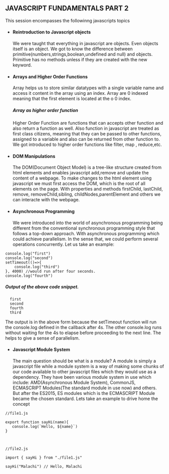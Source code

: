 ## JAVASCRIPT FUNDAMENTALS PART 2

This session encompasses the followinng javascripts topics

- #### Reintroduction to Javascript objects

  We were taught that everything in javascript are objects. Even objects itself is an object. We got to know the difference between primitive(numbers,strings,boolean,undefined and null) and objects. Primitive has no methods unless if they are created with the new keyword.

- #### Arrays and Higher Order Functions

  Array helps us to store similar datatypes with a single variable name and access it content in the array using an index. Array are 0 indexed meaning that the first element is located at the o 0 index.

  ##### Array as higher order function

  Higher Order Function are functions that can accepts other function and also return a function as well. Also function in javascript are treated as first class citizens, meaning that they can be passed to other functions, assigned to a variable and also can be returned from other function to. We got introduced to higher order functions like filter, map , reduce,etc.

- #### DOM Manipulations

  The DOM(Document Object Model) is a tree-like structure created from html elements and enables javascript add,remove and update the content of a webpage. To make changes to the html element using javascript we must first access the DOM, which is the root of all elements on the page. With properties and methods firstChild, lastChild, remove, removeChild,sibling, childNodes,parentElement and others we can interacte with the webpage.

- #### Asynchronous Programming
  We were introduced into the world of asynchronous programming being different from the conventional synchronous programming style that follows a top-down approach. With asynchronous programming which could achieve parallelism. In the sense that, we could perform several operations concurrently. Let us take an example:

```
console.log("first")
console.log("second")
setTimeout(()=>{
    console.log("third")
}, 4000) //would run after four seconds.
console.log("fourth")
```

##### Output of the above code snippet.

```
  first
  second
  fourth
  third
```

The output is in the above form because the setTimeout function will run the console.log defined in the callback after 4s. The other console.log runs without waiting for the 4s to elapse before proceeding to the next line. The helps to give a sense of parallelism.

- #### Javascript Module System
  The main question should be what is a module? A module is simply a javascript file while a module system is a way of making some chunks of our code available to other javascript files which they would use as a dependency. They have been various module system in use which include: AMD(Asynchronous Module System), CommonJS, ECMASCRIPT Modules(The standard module in use now) and others. But after the ES2015, ES modules which is the ECMASCRIPT Module became the chosen standard. Lets take an example to drive home the concept

```
//file1.js

export function sayHi(name){
   console.log(`Hello, ${name}`)
}



//file2.js

import { sayHi } from "./file1.js"

sayHi("Malachi") // Hello, Malachi
```
